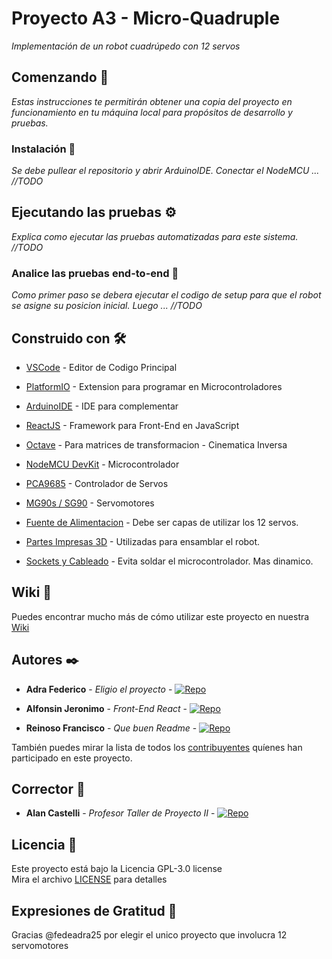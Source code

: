 # Proyecto A3 - Micro-Quadruple

_Implementación de un robot cuadrúpedo con 12 servos_

## Comenzando 🚀

_Estas instrucciones te permitirán obtener una copia del proyecto en funcionamiento en tu máquina local para propósitos de desarrollo y pruebas._

### Instalación 🔧

_Se debe pullear el repositorio y abrir ArduinoIDE. Conectar el NodeMCU ... //TODO_


## Ejecutando las pruebas ⚙️

_Explica como ejecutar las pruebas automatizadas para este sistema. //TODO_

### Analice las pruebas end-to-end 🔩

_Como primer paso se debera ejecutar el codigo de setup para que el robot se asigne su posicion inicial. Luego ... //TODO_

## Construido con 🛠️

* [VSCode](https://maven.apache.org/) - Editor de Codigo Principal
* [PlatformIO](https://maven.apache.org/) - Extension para programar en Microcontroladores
* [ArduinoIDE](http://www.dropwizard.io/1.0.2/docs/) - IDE para complementar
* [ReactJS](https://maven.apache.org/) - Framework para Front-End en JavaScript
* [Octave](https://maven.apache.org/) - Para matrices de transformacion - Cinematica Inversa

* [NodeMCU DevKit](https://rometools.github.io/rome/) - Microcontrolador
* [PCA9685](https://maven.apache.org/) - Controlador de Servos
* [MG90s / SG90](https://maven.apache.org/) - Servomotores
* [Fuente de Alimentacion](https://maven.apache.org/) - Debe ser capas de utilizar los 12 servos.
* [Partes Impresas 3D](https://maven.apache.org/) - Utilizadas para ensamblar el robot.
* [Sockets y Cableado](https://maven.apache.org/) - Evita soldar el microcontrolador. Mas dinamico.



## Wiki 📖

Puedes encontrar mucho más de cómo utilizar este proyecto en nuestra [Wiki](https://github.com/tu/proyecto/wiki)

## Autores ✒️

* **Adra Federico** - *Eligio el proyecto* - [![Repo](https://badgen.net/badge/icon/fedeadra25?icon=github&label)](https://github.com/fedeadra25)

* **Alfonsin Jeronimo** - *Front-End React* - [![Repo](https://badgen.net/badge/icon/JeroAlfonsin?icon=github&label)](https://github.com/jeroalfonsin)
  
*  **Reinoso Francisco** - *Que buen Readme* - [![Repo](https://badgen.net/badge/icon/reinosofrancisco?icon=github&label)](https://github.com/reinosofrancisco)

También puedes mirar la lista de todos los [contribuyentes](https://github.com/tpII/2022-A.3-Micro-Quadruple/contributors) quíenes han participado en este proyecto. 

## Corrector 📌

* **Alan Castelli** - *Profesor Taller de Proyecto II* - [![Repo](https://badgen.net/badge/icon/aCastalli95?icon=github&label)](https://github.com/aCastelli95)

## Licencia 📄

Este proyecto está bajo la Licencia  GPL-3.0 license <br>
Mira el archivo [LICENSE](LICENSE) para detalles

## Expresiones de Gratitud 🎁

Gracias @fedeadra25 por elegir el unico proyecto que involucra 12 servomotores